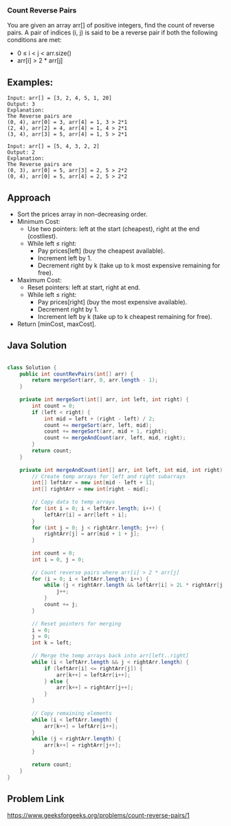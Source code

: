### Count Reverse Pairs
You are given an array arr[] of positive integers, find the count of reverse pairs. A pair of indices (i, j) is said to be a reverse pair if both the following conditions are met:

- 0 ≤ i < j < arr.size()
- arr[i] > 2 * arr[j]

## Examples:
```
Input: arr[] = [3, 2, 4, 5, 1, 20]
Output: 3
Explanation:
The Reverse pairs are 
(0, 4), arr[0] = 3, arr[4] = 1, 3 > 2*1 
(2, 4), arr[2] = 4, arr[4] = 1, 4 > 2*1 
(3, 4), arr[3] = 5, arr[4] = 1, 5 > 2*1 
```
```
Input: arr[] = [5, 4, 3, 2, 2]
Output: 2
Explanation:
The Reverse pairs are
(0, 3), arr[0] = 5, arr[3] = 2, 5 > 2*2
(0, 4), arr[0] = 5, arr[4] = 2, 5 > 2*2
```

## Approach

- Sort the prices array in non-decreasing order.
- Minimum Cost:
  - Use two pointers: left at the start (cheapest), right at the end (costliest).
  - While left ≤ right:
    - Pay prices[left] (buy the cheapest available).
    - Increment left by 1.
    - Decrement right by k (take up to k most expensive remaining for free).
- Maximum Cost:
  - Reset pointers: left at start, right at end.
  - While left ≤ right:
    - Pay prices[right] (buy the most expensive available).
    - Decrement right by 1.
    - Increment left by k (take up to k cheapest remaining for free).
- Return [minCost, maxCost].

## Java Solution
```java

class Solution {
    public int countRevPairs(int[] arr) {
        return mergeSort(arr, 0, arr.length - 1);
    }
    
    private int mergeSort(int[] arr, int left, int right) {
        int count = 0;
        if (left < right) {
            int mid = left + (right - left) / 2;
            count += mergeSort(arr, left, mid);
            count += mergeSort(arr, mid + 1, right);
            count += mergeAndCount(arr, left, mid, right);
        }
        return count;
    }
    
    private int mergeAndCount(int[] arr, int left, int mid, int right) {
        // Create temp arrays for left and right subarrays
        int[] leftArr = new int[mid - left + 1];
        int[] rightArr = new int[right - mid];
        
        // Copy data to temp arrays
        for (int i = 0; i < leftArr.length; i++) {
            leftArr[i] = arr[left + i];
        }
        for (int j = 0; j < rightArr.length; j++) {
            rightArr[j] = arr[mid + 1 + j];
        }
        
        int count = 0;
        int i = 0, j = 0;
        
        // Count reverse pairs where arr[i] > 2 * arr[j]
        for (i = 0; i < leftArr.length; i++) {
            while (j < rightArr.length && leftArr[i] > 2L * rightArr[j]) {
                j++;
            }
            count += j;
        }
        
        // Reset pointers for merging
        i = 0;
        j = 0;
        int k = left;
        
        // Merge the temp arrays back into arr[left..right]
        while (i < leftArr.length && j < rightArr.length) {
            if (leftArr[i] <= rightArr[j]) {
                arr[k++] = leftArr[i++];
            } else {
                arr[k++] = rightArr[j++];
            }
        }
        
        // Copy remaining elements
        while (i < leftArr.length) {
            arr[k++] = leftArr[i++];
        }
        while (j < rightArr.length) {
            arr[k++] = rightArr[j++];
        }
        
        return count;
    }
}
```

## Problem Link
<a>https://www.geeksforgeeks.org/problems/count-reverse-pairs/1</a>

